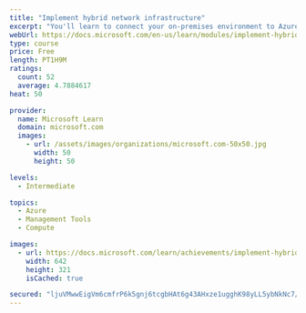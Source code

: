 ```yaml
---
title: "Implement hybrid network infrastructure"
excerpt: "You'll learn to connect your on-premises environment to Azure, implement subnets and routing between your on-premises and cloud environments, and ensure that workloads in the cloud and on-premises perform DNS resolution to locate each other."
webUrl: https://docs.microsoft.com/en-us/learn/modules/implement-hybrid-network-infrastructure/
type: course
price: Free
length: PT1H9M
ratings:
  count: 52
  average: 4.7884617
heat: 50

provider:
  name: Microsoft Learn
  domain: microsoft.com
  images:
    - url: /assets/images/organizations/microsoft.com-50x50.jpg
      width: 50
      height: 50

levels:
  - Intermediate

topics:
  - Azure
  - Management Tools
  - Compute

images:
  - url: https://docs.microsoft.com/learn/achievements/implement-hybrid-network-infrastructure-social.png
    width: 642
    height: 321
    isCached: true

secured: "ljuVMwwEigVm6cmfrP6k5gnj6tcgbHAt6g43AHxze1ugghK98yLL5ybNkNc7/iicHk68gw5NNa1GumihwgnK2XB+EyassVEOPkxXvmnH5zf4+SiwNvtYsXjYFuEB+TiKLNqR0Iue0jxTSCadtURRAoLkezR/zlKB524lYODsOFAdRnyms+rH+ojhq5J6qM/bHcLBtyuoG+qb2bYjQTXVv6JV3umyxgQZiWxh8kqC+pDJlTJVEVCN6IWgNGyLk8ZqkQDnVX5ObX0JI2d4ENsCVzULog8gBAZ0SZY8Ihtu9L3gqB8u5WpQi+ssG9K4Q4/BUAH4sJSSJNFEhSwj/mwskvjPzXZpHXyJXpdzpPvDBPUSQlPuT9QQbAFDHYnY5mZHmGT+01Mo4A3FXX7VbfvqLpLkgpl8wOfASXEuOjGYG8I=;ArhpoiPVZ1CwHOlWZPrvHQ=="
---
```


